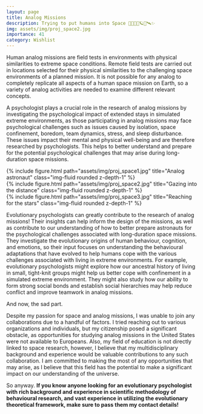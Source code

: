 ```yaml
---
layout: page
title: Analog Missions
description: Trying to put humans into Space 🚀🧑‍🚀🌌🪐💫🛰️✨
img: assets/img/proj_space2.jpg
importance: 41
category: Wishlist
---
```


Human analog missions are field tests in environments with physical similarities to extreme space conditions. Remote field tests are carried out in locations selected for their physical similarities to the challenging space environments of a planned mission. It is not possible for any analog to completely replicate all aspects of a human space mission on Earth, so a variety of analog activities are needed to examine different relevant concepts.

A psychologist plays a crucial role in the research of analog missions by investigating the psychological impact of extended stays in simulated extreme environments, as those participating in analog missions may face psychological challenges such as issues caused by isolation, space confinement, boredom, team dynamics, stress, and sleep disturbance. These issues impact their mental and physical well-being and are therefore researched by psychologists. This helps to better understand and prepare for the potential psychological challenges that may arise during long-duration space missions.


<div class="row">
    <div class="col-sm mt-3 mt-md-0">
        {% include figure.html path="assets/img/proj_space1.jpg" title="Analog astronaut" class="img-fluid rounded z-depth-1" %}
    </div>
    <div class="col-sm mt-3 mt-md-0">
        {% include figure.html path="assets/img/proj_space2.jpg" title="Gazing into the distance" class="img-fluid rounded z-depth-1" %}
    </div>
    <div class="col-sm mt-3 mt-md-0">
        {% include figure.html path="assets/img/proj_space3.jpg" title="Reaching for the stars" class="img-fluid rounded z-depth-1" %}
    </div>
</div>

Evolutionary psychologists can greatly contribute to the research of analog missions! Their insights can help inform the design of the missions, as well as contribute to our understanding of how to better prepare astronauts for the psychological challenges associated with long-duration space missions. They investigate the evolutionary origins of human behaviour, cognition, and emotions, so their input focuses on understanding the behavioural adaptations that have evolved to help humans cope with the various challenges associated with living in extreme environments. For example, evolutionary psychologists might explore how our ancestral history of living in small, tight-knit groups might help us better cope with confinement in a simulated extreme environment. They might also study how our ability to form strong social bonds and establish social hierarchies may help reduce conflict and improve teamwork in analog missions.

And now, the sad part. 

Despite my passion for space and analog missions, I was unable to join any collaborations due to a handful of factors. I tried reaching out to various organizations and individuals, but my citizenship posed a significant obstacle, as opportunities for studying analog missions in the United States were not available to Europeans. Also, my field of education is not directly linked to space research, however, I believe that my multidisciplinary background and experience would be valuable contributions to any such collaboration. I am committed to making the most of any opportunities that may arise, as I believe that this field has the potential to make a significant impact on our understanding of the universe.

So anyway. <b>If you know anyone looking for an evolutionary psychologist with rich background and experience in scientific methodology of behavioural research, and vast experience in utilizing the evolutionary theoretical framework, make sure to pass them my contact details!</b>
